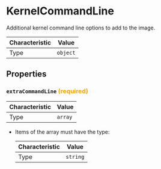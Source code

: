 <!-- THIS FILE IS AUTOMATICALLY GENERATED BY DOCBUILDER, DO NOT EDIT MANUALLY! -->

# KernelCommandLine

Additional kernel command line options to add to the image.

| Characteristic | Value    |
| -------------- | -------- |
| Type           | `object` |

## Properties

### `extraCommandLine` **<span style="color:orange;">(required)</span>**

| Characteristic | Value   |
| -------------- | ------- |
| Type           | `array` |

- Items of the array must have the type:

   | Characteristic | Value    |
   | -------------- | -------- |
   | Type           | `string` |

